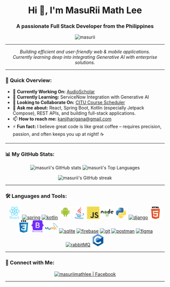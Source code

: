 
<h1 align="center">Hi 👋, I'm MasuRii Math Lee</h1>
<h3 align="center">A passionate Full Stack Developer from the Philippines</h3>

<p align="center">
  <img src="https://github-profile-trophy.vercel.app/?username=masurii&theme=radical&margin-w=15&margin-h=15" alt="masurii" />
</p>

---

<p align="center">
  <em>Building efficient and user-friendly web & mobile applications.<br>Currently learning deep into integrating Generative AI with enterprise solutions.</em>
  <br>
</p>

---

### 📌 Quick Overview:

- 🔭 **Currently Working On:** [AudioScholar](https://github.com/MasuRii/IT342-G3-AudioScholar)
- 🌱 **Currently Learning:** ServiceNow Integration with Generative AI
- 👯 **Looking to Collaborate On:** [CITU Course Scheduler](https://github.com/MasuRii/CITCourseBuilder)
- 🤔 **Ask me about:** React, Spring Boot, Kotlin (especially Jetpack Compose), REST APIs, and building full-stack applications.
- 📫 **How to reach me:** kanjiharigana@gmail.com
- ⚡ **Fun fact:** I believe great code is like great coffee – requires precision, passion, and often keeps you up at night! ☕

---

### 📊 My GitHub Stats:

<p align="center">
  <img align="center" src="https://github-readme-stats.vercel.app/api?username=masurii&show_icons=true&locale=en&theme=radical&count_private=true" alt="masurii's GitHub stats" />
      <!-- Optional: Add space between stats -->
  <img align="center" src="https://github-readme-stats.vercel.app/api/top-langs/?username=masurii&layout=compact&locale=en&theme=radical" alt="masurii's Top Languages" />
</p>
<p align="center">
  <img align="center" src="https://github-readme-streak-stats.herokuapp.com/?user=masurii&theme=radical" alt="masurii's GitHub streak" />
</p>

---

### 🛠️ Languages and Tools:

<p align="center">
  <a href="https://reactjs.org/" target="_blank" rel="noreferrer"><img src="https://raw.githubusercontent.com/devicons/devicon/master/icons/react/react-original-wordmark.svg" alt="react" width="40" height="40"/></a>
  <a href="https://spring.io/" target="_blank" rel="noreferrer"><img src="https://www.vectorlogo.zone/logos/springio/springio-icon.svg" alt="spring" width="40" height="40"/></a>
  <a href="https://kotlinlang.org" target="_blank" rel="noreferrer"><img src="https://www.vectorlogo.zone/logos/kotlinlang/kotlinlang-icon.svg" alt="kotlin" width="40" height="40"/></a>
  <a href="https://developer.android.com" target="_blank" rel="noreferrer"><img src="https://raw.githubusercontent.com/devicons/devicon/master/icons/android/android-original-wordmark.svg" alt="android" width="40" height="40"/></a>
  <a href="https://www.java.com" target="_blank" rel="noreferrer"><img src="https://raw.githubusercontent.com/devicons/devicon/master/icons/java/java-original.svg" alt="java" width="40" height="40"/></a>
  <a href="https://developer.mozilla.org/en-US/docs/Web/JavaScript" target="_blank" rel="noreferrer"><img src="https://raw.githubusercontent.com/devicons/devicon/master/icons/javascript/javascript-original.svg" alt="javascript" width="40" height="40"/></a>
  <a href="https://nodejs.org" target="_blank" rel="noreferrer"><img src="https://raw.githubusercontent.com/devicons/devicon/master/icons/nodejs/nodejs-original-wordmark.svg" alt="nodejs" width="40" height="40"/></a>
  <a href="https://www.python.org" target="_blank" rel="noreferrer"><img src="https://raw.githubusercontent.com/devicons/devicon/master/icons/python/python-original.svg" alt="python" width="40" height="40"/></a>
  <a href="https://www.djangoproject.com/" target="_blank" rel="noreferrer"><img src="https://cdn.worldvectorlogo.com/logos/django.svg" alt="django" width="40" height="40"/></a>
  <a href="https://www.w3.org/html/" target="_blank" rel="noreferrer"><img src="https://raw.githubusercontent.com/devicons/devicon/master/icons/html5/html5-original-wordmark.svg" alt="html5" width="40" height="40"/></a>
  <a href="https://www.w3schools.com/css/" target="_blank" rel="noreferrer"><img src="https://raw.githubusercontent.com/devicons/devicon/master/icons/css3/css3-original-wordmark.svg" alt="css3" width="40" height="40"/></a>
  <a href="https://getbootstrap.com" target="_blank" rel="noreferrer"><img src="https://raw.githubusercontent.com/devicons/devicon/master/icons/bootstrap/bootstrap-plain-wordmark.svg" alt="bootstrap" width="40" height="40"/></a>
  <a href="https://www.mysql.com/" target="_blank" rel="noreferrer"><img src="https://raw.githubusercontent.com/devicons/devicon/master/icons/mysql/mysql-original-wordmark.svg" alt="mysql" width="40" height="40"/></a>
  <a href="https://www.sqlite.org/" target="_blank" rel="noreferrer"><img src="https://www.vectorlogo.zone/logos/sqlite/sqlite-icon.svg" alt="sqlite" width="40" height="40"/></a>
  <a href="https://firebase.google.com/" target="_blank" rel="noreferrer"><img src="https://www.vectorlogo.zone/logos/firebase/firebase-icon.svg" alt="firebase" width="40" height="40"/></a>
  <a href="https://git-scm.com/" target="_blank" rel="noreferrer"><img src="https://www.vectorlogo.zone/logos/git-scm/git-scm-icon.svg" alt="git" width="40" height="40"/></a>
  <a href="https://postman.com" target="_blank" rel="noreferrer"><img src="https://www.vectorlogo.zone/logos/getpostman/getpostman-icon.svg" alt="postman" width="40" height="40"/></a>
  <a href="https://www.figma.com/" target="_blank" rel="noreferrer"><img src="https://www.vectorlogo.zone/logos/figma/figma-icon.svg" alt="figma" width="40" height="40"/></a>
  <a href="https://www.rabbitmq.com" target="_blank" rel="noreferrer"><img src="https://www.vectorlogo.zone/logos/rabbitmq/rabbitmq-icon.svg" alt="rabbitMQ" width="40" height="40"/></a>
  <a href="https://www.cprogramming.com/" target="_blank" rel="noreferrer"><img src="https://raw.githubusercontent.com/devicons/devicon/master/icons/c/c-original.svg" alt="c" width="40" height="40"/></a>
</p>

---

### 🤝 Connect with Me:

<p align="center">
  <a href="https://fb.com/masuriimathlee" target="_blank"><img align="center" src="https://raw.githubusercontent.com/rahuldkjain/github-profile-readme-generator/master/src/images/icons/Social/facebook.svg" alt="masuriimathlee | Facebook" height="30" width="40" /></a>  

---
